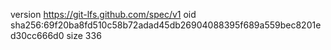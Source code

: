 version https://git-lfs.github.com/spec/v1
oid sha256:69f20ba8fd510c58b72adad45db26904088395f689a559bec8201ed30cc666d0
size 336
